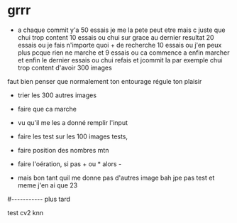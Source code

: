 # grrr

- a chaque commit y'a 50 essais je me la pete peut etre mais c juste que chui trop content 10 essais ou chui sur grace au dernier resultat
20 essais ou je fais n'importe quoi + de recherche 10 essais ou j'en peux plus pcque rien ne marche et 9 essais ou ca commence a enfin marcher et enfin le dernier essais ou chui refais et jcommit la par exemple chui trop content d'avoir 300 images

faut bien penser que normalement ton entourage régule ton plaisir 

- trier les 300 autres images

- faire que ca marche

- vu qu'il me les a donné remplir l'input

- faire les test sur les 100 images tests,

- faire position des nombres mtn

- faire l'oération, si pas + ou * alors -

- mais bon tant quil me donne pas d'autres image bah jpe pas test et meme j'en ai que 23

#----------- plus tard



test cv2 knn






